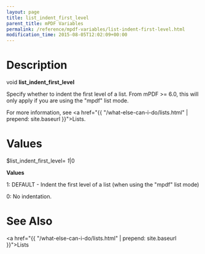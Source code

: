 ```yaml
---
layout: page
title: list_indent_first_level
parent_title: mPDF Variables
permalink: /reference/mpdf-variables/list-indent-first-level.html
modification_time: 2015-08-05T12:02:09+00:00
---
```


# Description

void **list_indent_first_level**

Specify whether to indent the first level of a list. From mPDF >= 6.0, this will only apply if you are using the "mpdf" list mode.

For more information, see <a href="{{ "/what-else-can-i-do/lists.html" | prepend: site.baseurl }}">Lists</a>.

# Values

<span class="parameter">$list_indent_first_level= *<span class="smallblock">1</span>*|0</span>

**Values**

1: <span class="smallblock">DEFAULT</span> - Indent the first level of a list (when using the "mpdf" list mode)

0: No indentation.

# See Also

<a href="{{ "/what-else-can-i-do/lists.html" | prepend: site.baseurl }}">Lists </a>

